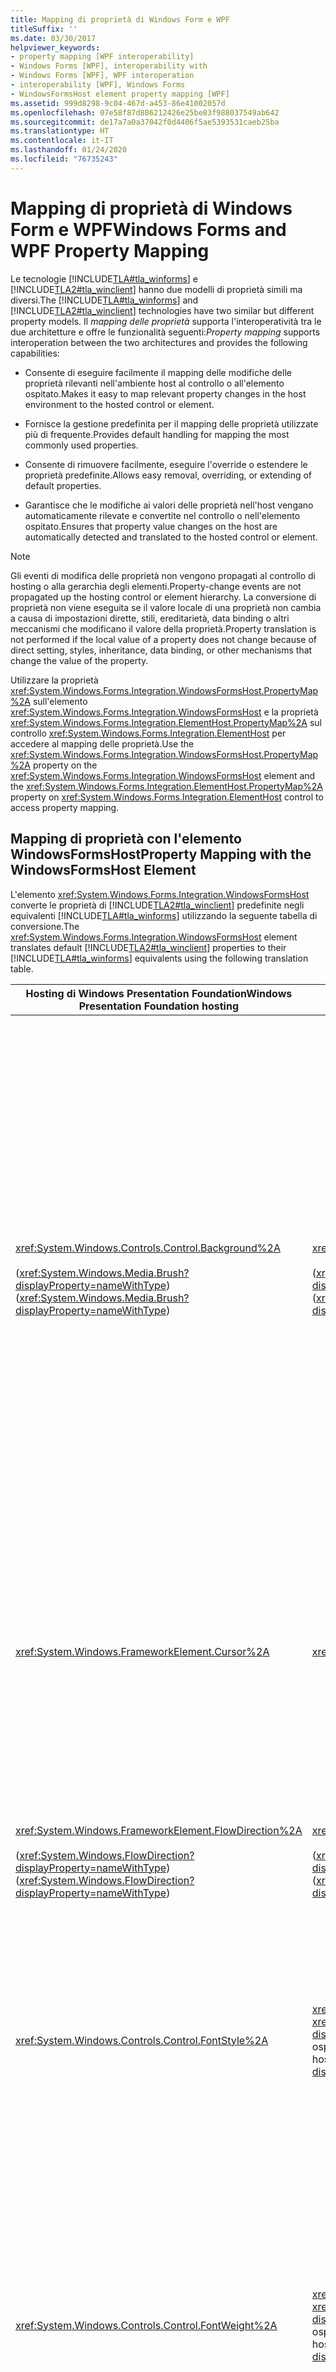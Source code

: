 ```yaml
---
title: Mapping di proprietà di Windows Form e WPF
titleSuffix: ''
ms.date: 03/30/2017
helpviewer_keywords:
- property mapping [WPF interoperability]
- Windows Forms [WPF], interoperability with
- Windows Forms [WPF], WPF interoperation
- interoperability [WPF], Windows Forms
- WindowsFormsHost element property mapping [WPF]
ms.assetid: 999d8298-9c04-467d-a453-86e41002057d
ms.openlocfilehash: 07e58f87d886212426e25be83f988037549ab642
ms.sourcegitcommit: de17a7a0a37042f0d4406f5ae5393531caeb25ba
ms.translationtype: HT
ms.contentlocale: it-IT
ms.lasthandoff: 01/24/2020
ms.locfileid: "76735243"
---
```

# <a name="windows-forms-and-wpf-property-mapping"></a><span data-ttu-id="5afe1-102">Mapping di proprietà di Windows Form e WPF</span><span class="sxs-lookup"><span data-stu-id="5afe1-102">Windows Forms and WPF Property Mapping</span></span>
<span data-ttu-id="5afe1-103">Le tecnologie [!INCLUDE[TLA#tla_winforms](../../../../includes/tlasharptla-winforms-md.md)] e [!INCLUDE[TLA2#tla_winclient](../../../../includes/tla2sharptla-winclient-md.md)] hanno due modelli di proprietà simili ma diversi.</span><span class="sxs-lookup"><span data-stu-id="5afe1-103">The [!INCLUDE[TLA#tla_winforms](../../../../includes/tlasharptla-winforms-md.md)] and [!INCLUDE[TLA2#tla_winclient](../../../../includes/tla2sharptla-winclient-md.md)] technologies have two similar but different property models.</span></span> <span data-ttu-id="5afe1-104">Il *mapping delle proprietà* supporta l'interoperatività tra le due architetture e offre le funzionalità seguenti:</span><span class="sxs-lookup"><span data-stu-id="5afe1-104">*Property mapping* supports interoperation between the two architectures and provides the following capabilities:</span></span>  
  
- <span data-ttu-id="5afe1-105">Consente di eseguire facilmente il mapping delle modifiche delle proprietà rilevanti nell'ambiente host al controllo o all'elemento ospitato.</span><span class="sxs-lookup"><span data-stu-id="5afe1-105">Makes it easy to map relevant property changes in the host environment to the hosted control or element.</span></span>  
  
- <span data-ttu-id="5afe1-106">Fornisce la gestione predefinita per il mapping delle proprietà utilizzate più di frequente.</span><span class="sxs-lookup"><span data-stu-id="5afe1-106">Provides default handling for mapping the most commonly used properties.</span></span>  
  
- <span data-ttu-id="5afe1-107">Consente di rimuovere facilmente, eseguire l'override o estendere le proprietà predefinite.</span><span class="sxs-lookup"><span data-stu-id="5afe1-107">Allows easy removal, overriding, or extending of default properties.</span></span>  
  
- <span data-ttu-id="5afe1-108">Garantisce che le modifiche ai valori delle proprietà nell'host vengano automaticamente rilevate e convertite nel controllo o nell'elemento ospitato.</span><span class="sxs-lookup"><span data-stu-id="5afe1-108">Ensures that property value changes on the host are automatically detected and translated to the hosted control or element.</span></span>  
  
> [!NOTE]
> <span data-ttu-id="5afe1-109">Gli eventi di modifica delle proprietà non vengono propagati al controllo di hosting o alla gerarchia degli elementi.</span><span class="sxs-lookup"><span data-stu-id="5afe1-109">Property-change events are not propagated up the hosting control or element hierarchy.</span></span> <span data-ttu-id="5afe1-110">La conversione di proprietà non viene eseguita se il valore locale di una proprietà non cambia a causa di impostazioni dirette, stili, ereditarietà, data binding o altri meccanismi che modificano il valore della proprietà.</span><span class="sxs-lookup"><span data-stu-id="5afe1-110">Property translation is not performed if the local value of a property does not change because of direct setting, styles, inheritance, data binding, or other mechanisms that change the value of the property.</span></span>  
  
 <span data-ttu-id="5afe1-111">Utilizzare la proprietà <xref:System.Windows.Forms.Integration.WindowsFormsHost.PropertyMap%2A> sull'elemento <xref:System.Windows.Forms.Integration.WindowsFormsHost> e la proprietà <xref:System.Windows.Forms.Integration.ElementHost.PropertyMap%2A> sul controllo <xref:System.Windows.Forms.Integration.ElementHost> per accedere al mapping delle proprietà.</span><span class="sxs-lookup"><span data-stu-id="5afe1-111">Use the <xref:System.Windows.Forms.Integration.WindowsFormsHost.PropertyMap%2A> property on the <xref:System.Windows.Forms.Integration.WindowsFormsHost> element and the <xref:System.Windows.Forms.Integration.ElementHost.PropertyMap%2A> property on <xref:System.Windows.Forms.Integration.ElementHost> control to access property mapping.</span></span>  
  
## <a name="property-mapping-with-the-windowsformshost-element"></a><span data-ttu-id="5afe1-112">Mapping di proprietà con l'elemento WindowsFormsHost</span><span class="sxs-lookup"><span data-stu-id="5afe1-112">Property Mapping with the WindowsFormsHost Element</span></span>  
 <span data-ttu-id="5afe1-113">L'elemento <xref:System.Windows.Forms.Integration.WindowsFormsHost> converte le proprietà di [!INCLUDE[TLA2#tla_winclient](../../../../includes/tla2sharptla-winclient-md.md)] predefinite negli equivalenti [!INCLUDE[TLA#tla_winforms](../../../../includes/tlasharptla-winforms-md.md)] utilizzando la seguente tabella di conversione.</span><span class="sxs-lookup"><span data-stu-id="5afe1-113">The <xref:System.Windows.Forms.Integration.WindowsFormsHost> element translates default [!INCLUDE[TLA2#tla_winclient](../../../../includes/tla2sharptla-winclient-md.md)] properties to their [!INCLUDE[TLA#tla_winforms](../../../../includes/tlasharptla-winforms-md.md)] equivalents using the following translation table.</span></span>  
  
|<span data-ttu-id="5afe1-114">Hosting di Windows Presentation Foundation</span><span class="sxs-lookup"><span data-stu-id="5afe1-114">Windows Presentation Foundation hosting</span></span>|<span data-ttu-id="5afe1-115">Windows Form</span><span class="sxs-lookup"><span data-stu-id="5afe1-115">Windows Forms</span></span>|<span data-ttu-id="5afe1-116">Comportamento di interoperatività</span><span class="sxs-lookup"><span data-stu-id="5afe1-116">Interoperation behavior</span></span>|  
|---------------------------------------------|-------------------|-----------------------------|  
|<xref:System.Windows.Controls.Control.Background%2A><br /><br /> <span data-ttu-id="5afe1-117">(<xref:System.Windows.Media.Brush?displayProperty=nameWithType>)</span><span class="sxs-lookup"><span data-stu-id="5afe1-117">(<xref:System.Windows.Media.Brush?displayProperty=nameWithType>)</span></span>|<xref:System.Windows.Forms.Control.BackColor%2A><br /><br /> <span data-ttu-id="5afe1-118">(<xref:System.Drawing.Color?displayProperty=nameWithType>)</span><span class="sxs-lookup"><span data-stu-id="5afe1-118">(<xref:System.Drawing.Color?displayProperty=nameWithType>)</span></span>|<span data-ttu-id="5afe1-119">L'elemento <xref:System.Windows.Forms.Integration.WindowsFormsHost> imposta la proprietà <xref:System.Windows.Forms.Control.BackColor%2A> del controllo ospitato e la proprietà <xref:System.Windows.Forms.Control.BackgroundImage%2A> del controllo ospitato.</span><span class="sxs-lookup"><span data-stu-id="5afe1-119">The <xref:System.Windows.Forms.Integration.WindowsFormsHost> element sets the <xref:System.Windows.Forms.Control.BackColor%2A> property of the hosted control and the <xref:System.Windows.Forms.Control.BackgroundImage%2A> property of the hosted control.</span></span> <span data-ttu-id="5afe1-120">Il mapping viene eseguito utilizzando le regole seguenti:</span><span class="sxs-lookup"><span data-stu-id="5afe1-120">Mapping is performed by using the following rules:</span></span><br /><br /> <span data-ttu-id="5afe1-121">-Se <xref:System.Windows.Controls.Control.Background%2A> è un colore a tinta unita, viene convertito e utilizzato per impostare la proprietà <xref:System.Windows.Forms.Control.BackColor%2A> del controllo ospitato.</span><span class="sxs-lookup"><span data-stu-id="5afe1-121">-   If <xref:System.Windows.Controls.Control.Background%2A> is a solid color, it is converted and used to set the <xref:System.Windows.Forms.Control.BackColor%2A> property of the hosted control.</span></span> <span data-ttu-id="5afe1-122">La proprietà <xref:System.Windows.Forms.Control.BackColor%2A> non è impostata sul controllo ospitato, perché il controllo ospitato può ereditare il valore della proprietà <xref:System.Windows.Forms.Control.BackColor%2A>.</span><span class="sxs-lookup"><span data-stu-id="5afe1-122">The <xref:System.Windows.Forms.Control.BackColor%2A> property is not set on the hosted control, because the hosted control can inherit the value of the <xref:System.Windows.Forms.Control.BackColor%2A> property.</span></span> <span data-ttu-id="5afe1-123">**Nota:**  Il controllo ospitato non supporta la trasparenza.</span><span class="sxs-lookup"><span data-stu-id="5afe1-123">**Note:**  The hosted control does not support transparency.</span></span> <span data-ttu-id="5afe1-124">Qualsiasi colore assegnato a <xref:System.Windows.Forms.Control.BackColor%2A> deve essere completamente opaco, con un valore alfa di 0xFF.</span><span class="sxs-lookup"><span data-stu-id="5afe1-124">Any color assigned to <xref:System.Windows.Forms.Control.BackColor%2A> must be fully opaque, with an alpha value of 0xFF.</span></span> <br /><br /> <span data-ttu-id="5afe1-125">-Se <xref:System.Windows.Controls.Control.Background%2A> non è un colore a tinta unita, il controllo <xref:System.Windows.Forms.Integration.WindowsFormsHost> crea una bitmap dalla proprietà <xref:System.Windows.Controls.Control.Background%2A>.</span><span class="sxs-lookup"><span data-stu-id="5afe1-125">-   If <xref:System.Windows.Controls.Control.Background%2A> is not a solid color, the <xref:System.Windows.Forms.Integration.WindowsFormsHost> control creates a bitmap from the <xref:System.Windows.Controls.Control.Background%2A> property.</span></span> <span data-ttu-id="5afe1-126">Il controllo <xref:System.Windows.Forms.Integration.WindowsFormsHost> assegna questa bitmap alla proprietà <xref:System.Windows.Forms.Control.BackgroundImage%2A> del controllo ospitato.</span><span class="sxs-lookup"><span data-stu-id="5afe1-126">The <xref:System.Windows.Forms.Integration.WindowsFormsHost> control assigns this bitmap to the <xref:System.Windows.Forms.Control.BackgroundImage%2A> property of the hosted control.</span></span> <span data-ttu-id="5afe1-127">Ciò fornisce un effetto simile alla trasparenza.</span><span class="sxs-lookup"><span data-stu-id="5afe1-127">This provides an effect which is similar to transparency.</span></span> <span data-ttu-id="5afe1-128">**Nota:**  È possibile eseguire l'override di questo comportamento oppure è possibile rimuovere il mapping della proprietà <xref:System.Windows.Controls.Control.Background%2A>.</span><span class="sxs-lookup"><span data-stu-id="5afe1-128">**Note:**  You can override this behavior or you can remove the <xref:System.Windows.Controls.Control.Background%2A> property mapping.</span></span>|  
|<xref:System.Windows.FrameworkElement.Cursor%2A>|<xref:System.Windows.Forms.Control.Cursor%2A>|<span data-ttu-id="5afe1-129">Se il mapping predefinito non è stato riassegnato, <xref:System.Windows.Forms.Integration.WindowsFormsHost> controllo attraversa la gerarchia predecessore fino a quando non trova un predecessore con il relativo set di proprietà <xref:System.Windows.FrameworkElement.Cursor%2A>.</span><span class="sxs-lookup"><span data-stu-id="5afe1-129">If the default mapping has not been reassigned, <xref:System.Windows.Forms.Integration.WindowsFormsHost> control traverses its ancestor hierarchy until it finds an ancestor with its <xref:System.Windows.FrameworkElement.Cursor%2A> property set.</span></span> <span data-ttu-id="5afe1-130">Questo valore viene convertito nel cursore di [!INCLUDE[TLA#tla_winforms](../../../../includes/tlasharptla-winforms-md.md)] corrispondente più vicino.</span><span class="sxs-lookup"><span data-stu-id="5afe1-130">This value is translated to the closest corresponding [!INCLUDE[TLA#tla_winforms](../../../../includes/tlasharptla-winforms-md.md)] cursor.</span></span><br /><br /> <span data-ttu-id="5afe1-131">Se il mapping predefinito per la proprietà <xref:System.Windows.FrameworkElement.ForceCursor%2A> non è stato riassegnato, l'attraversamento viene arrestato sul primo predecessore con <xref:System.Windows.FrameworkElement.ForceCursor%2A> impostato su `true`.</span><span class="sxs-lookup"><span data-stu-id="5afe1-131">If the default mapping for the <xref:System.Windows.FrameworkElement.ForceCursor%2A> property has not been reassigned, the traversal stops on the first ancestor with <xref:System.Windows.FrameworkElement.ForceCursor%2A> set to `true`.</span></span>|  
|<xref:System.Windows.FrameworkElement.FlowDirection%2A><br /><br /> <span data-ttu-id="5afe1-132">(<xref:System.Windows.FlowDirection?displayProperty=nameWithType>)</span><span class="sxs-lookup"><span data-stu-id="5afe1-132">(<xref:System.Windows.FlowDirection?displayProperty=nameWithType>)</span></span>|<xref:System.Windows.Forms.Control.RightToLeft%2A><br /><br /> <span data-ttu-id="5afe1-133">(<xref:System.Windows.Forms.RightToLeft?displayProperty=nameWithType>)</span><span class="sxs-lookup"><span data-stu-id="5afe1-133">(<xref:System.Windows.Forms.RightToLeft?displayProperty=nameWithType>)</span></span>|<span data-ttu-id="5afe1-134"><xref:System.Windows.FlowDirection.LeftToRight> esegue il mapping a <xref:System.Windows.Forms.RightToLeft.No>.</span><span class="sxs-lookup"><span data-stu-id="5afe1-134"><xref:System.Windows.FlowDirection.LeftToRight> maps to <xref:System.Windows.Forms.RightToLeft.No>.</span></span><br /><br /> <span data-ttu-id="5afe1-135"><xref:System.Windows.FlowDirection.RightToLeft> esegue il mapping a <xref:System.Windows.Forms.RightToLeft.Yes>.</span><span class="sxs-lookup"><span data-stu-id="5afe1-135"><xref:System.Windows.FlowDirection.RightToLeft> maps to <xref:System.Windows.Forms.RightToLeft.Yes>.</span></span><br /><br /> <span data-ttu-id="5afe1-136"><xref:System.Windows.Forms.RightToLeft.Inherit> non è mappato.</span><span class="sxs-lookup"><span data-stu-id="5afe1-136"><xref:System.Windows.Forms.RightToLeft.Inherit> is not mapped.</span></span><br /><br /> <span data-ttu-id="5afe1-137"><xref:System.Windows.FlowDirection.RightToLeft?displayProperty=nameWithType> esegue il mapping a <xref:System.Windows.Forms.RightToLeft.Yes?displayProperty=nameWithType>.</span><span class="sxs-lookup"><span data-stu-id="5afe1-137"><xref:System.Windows.FlowDirection.RightToLeft?displayProperty=nameWithType> maps to <xref:System.Windows.Forms.RightToLeft.Yes?displayProperty=nameWithType>.</span></span>|  
|<xref:System.Windows.Controls.Control.FontStyle%2A>|<span data-ttu-id="5afe1-138"><xref:System.Drawing.Font.Style%2A> sul <xref:System.Drawing.Font?displayProperty=nameWithType> del controllo ospitato</span><span class="sxs-lookup"><span data-stu-id="5afe1-138"><xref:System.Drawing.Font.Style%2A> on the hosted control's <xref:System.Drawing.Font?displayProperty=nameWithType></span></span>|<span data-ttu-id="5afe1-139">Il set di proprietà di [!INCLUDE[TLA2#tla_winclient](../../../../includes/tla2sharptla-winclient-md.md)] viene convertito in un <xref:System.Drawing.Font>corrispondente.</span><span class="sxs-lookup"><span data-stu-id="5afe1-139">The set of [!INCLUDE[TLA2#tla_winclient](../../../../includes/tla2sharptla-winclient-md.md)] properties is translated into a corresponding <xref:System.Drawing.Font>.</span></span> <span data-ttu-id="5afe1-140">Quando una di queste proprietà viene modificata, viene creato un nuovo <xref:System.Drawing.Font>.</span><span class="sxs-lookup"><span data-stu-id="5afe1-140">When one of these properties changes, a new <xref:System.Drawing.Font> is created.</span></span> <span data-ttu-id="5afe1-141">Per <xref:System.Windows.FontStyles.Normal%2A>: <xref:System.Drawing.FontStyle.Italic> è disabilitato.</span><span class="sxs-lookup"><span data-stu-id="5afe1-141">For <xref:System.Windows.FontStyles.Normal%2A>: <xref:System.Drawing.FontStyle.Italic> is disabled.</span></span> <span data-ttu-id="5afe1-142">Per <xref:System.Windows.FontStyles.Italic%2A> o <xref:System.Windows.FontStyles.Oblique%2A>: <xref:System.Drawing.FontStyle.Italic> è abilitato.</span><span class="sxs-lookup"><span data-stu-id="5afe1-142">For <xref:System.Windows.FontStyles.Italic%2A> or <xref:System.Windows.FontStyles.Oblique%2A>: <xref:System.Drawing.FontStyle.Italic> is enabled.</span></span>|  
|<xref:System.Windows.Controls.Control.FontWeight%2A>|<span data-ttu-id="5afe1-143"><xref:System.Drawing.Font.Style%2A> sul <xref:System.Drawing.Font?displayProperty=nameWithType> del controllo ospitato</span><span class="sxs-lookup"><span data-stu-id="5afe1-143"><xref:System.Drawing.Font.Style%2A> on the hosted control's <xref:System.Drawing.Font?displayProperty=nameWithType></span></span>|<span data-ttu-id="5afe1-144">Il set di proprietà di [!INCLUDE[TLA2#tla_winclient](../../../../includes/tla2sharptla-winclient-md.md)] viene convertito in un <xref:System.Drawing.Font>corrispondente.</span><span class="sxs-lookup"><span data-stu-id="5afe1-144">The set of [!INCLUDE[TLA2#tla_winclient](../../../../includes/tla2sharptla-winclient-md.md)] properties is translated into a corresponding <xref:System.Drawing.Font>.</span></span> <span data-ttu-id="5afe1-145">Quando una di queste proprietà viene modificata, viene creato un nuovo <xref:System.Drawing.Font>.</span><span class="sxs-lookup"><span data-stu-id="5afe1-145">When one of these properties changes, a new <xref:System.Drawing.Font> is created.</span></span> <span data-ttu-id="5afe1-146">Per <xref:System.Windows.FontWeights.Black%2A>, <xref:System.Windows.FontWeights.Bold%2A>, <xref:System.Windows.FontWeights.DemiBold%2A>, <xref:System.Windows.FontWeights.ExtraBold%2A>, <xref:System.Windows.FontWeights.Heavy%2A>, <xref:System.Windows.FontWeights.Medium%2A>, <xref:System.Windows.FontWeights.SemiBold%2A>o <xref:System.Windows.FontWeights.UltraBold%2A>: <xref:System.Drawing.FontStyle.Bold> è abilitato.</span><span class="sxs-lookup"><span data-stu-id="5afe1-146">For <xref:System.Windows.FontWeights.Black%2A>, <xref:System.Windows.FontWeights.Bold%2A>, <xref:System.Windows.FontWeights.DemiBold%2A>, <xref:System.Windows.FontWeights.ExtraBold%2A>, <xref:System.Windows.FontWeights.Heavy%2A>, <xref:System.Windows.FontWeights.Medium%2A>, <xref:System.Windows.FontWeights.SemiBold%2A>, or <xref:System.Windows.FontWeights.UltraBold%2A>: <xref:System.Drawing.FontStyle.Bold> is enabled.</span></span> <span data-ttu-id="5afe1-147">Per <xref:System.Windows.FontWeights.ExtraLight%2A>, <xref:System.Windows.FontWeights.Light%2A>, <xref:System.Windows.FontWeights.Normal%2A>, <xref:System.Windows.FontWeights.Regular%2A>, <xref:System.Windows.FontWeights.Thin%2A>o <xref:System.Windows.FontWeights.UltraLight%2A>: <xref:System.Drawing.FontStyle.Bold> è disabilitata.</span><span class="sxs-lookup"><span data-stu-id="5afe1-147">For <xref:System.Windows.FontWeights.ExtraLight%2A>, <xref:System.Windows.FontWeights.Light%2A>, <xref:System.Windows.FontWeights.Normal%2A>, <xref:System.Windows.FontWeights.Regular%2A>, <xref:System.Windows.FontWeights.Thin%2A>, or <xref:System.Windows.FontWeights.UltraLight%2A>: <xref:System.Drawing.FontStyle.Bold> is disabled.</span></span>|  
|<xref:System.Windows.Controls.Control.FontFamily%2A><br /><br /> <xref:System.Windows.Controls.Control.FontSize%2A><br /><br /> <xref:System.Windows.Controls.Control.FontStretch%2A><br /><br /> <xref:System.Windows.Controls.Control.FontStyle%2A><br /><br /> <xref:System.Windows.Controls.Control.FontWeight%2A>|<xref:System.Windows.Forms.Control.Font%2A><br /><br /> <span data-ttu-id="5afe1-148">(<xref:System.Drawing.Font?displayProperty=nameWithType>)</span><span class="sxs-lookup"><span data-stu-id="5afe1-148">(<xref:System.Drawing.Font?displayProperty=nameWithType>)</span></span>|<span data-ttu-id="5afe1-149">Il set di proprietà di [!INCLUDE[TLA2#tla_winclient](../../../../includes/tla2sharptla-winclient-md.md)] viene convertito in un <xref:System.Drawing.Font>corrispondente.</span><span class="sxs-lookup"><span data-stu-id="5afe1-149">The set of [!INCLUDE[TLA2#tla_winclient](../../../../includes/tla2sharptla-winclient-md.md)] properties is translated into a corresponding <xref:System.Drawing.Font>.</span></span> <span data-ttu-id="5afe1-150">Quando una di queste proprietà viene modificata, viene creato un nuovo <xref:System.Drawing.Font>.</span><span class="sxs-lookup"><span data-stu-id="5afe1-150">When one of these properties changes, a new <xref:System.Drawing.Font> is created.</span></span> <span data-ttu-id="5afe1-151">Il controllo [!INCLUDE[TLA#tla_winforms](../../../../includes/tlasharptla-winforms-md.md)] ospitato viene ridimensionato in base alle dimensioni del carattere.</span><span class="sxs-lookup"><span data-stu-id="5afe1-151">The hosted [!INCLUDE[TLA#tla_winforms](../../../../includes/tlasharptla-winforms-md.md)] control resizes based on the font size.</span></span><br /><br /> <span data-ttu-id="5afe1-152">Le dimensioni del carattere in [!INCLUDE[TLA2#tla_winclient](../../../../includes/tla2sharptla-winclient-md.md)] sono espresse come un 90 ° sesto di un pollice e in [!INCLUDE[TLA#tla_winforms](../../../../includes/tlasharptla-winforms-md.md)] come uno di un centimetro di pollice.</span><span class="sxs-lookup"><span data-stu-id="5afe1-152">Font size in [!INCLUDE[TLA2#tla_winclient](../../../../includes/tla2sharptla-winclient-md.md)] is expressed as one ninety-sixth of an inch, and in [!INCLUDE[TLA#tla_winforms](../../../../includes/tlasharptla-winforms-md.md)] as one seventy-second of an inch.</span></span> <span data-ttu-id="5afe1-153">La conversione corrispondente è:</span><span class="sxs-lookup"><span data-stu-id="5afe1-153">The corresponding conversion is:</span></span><br /><br /> <span data-ttu-id="5afe1-154">Dimensioni carattere [!INCLUDE[TLA#tla_winforms](../../../../includes/tlasharptla-winforms-md.md)] = [!INCLUDE[TLA2#tla_winclient](../../../../includes/tla2sharptla-winclient-md.md)] dimensione carattere \* 72,0/96,0.</span><span class="sxs-lookup"><span data-stu-id="5afe1-154">[!INCLUDE[TLA#tla_winforms](../../../../includes/tlasharptla-winforms-md.md)] font size = [!INCLUDE[TLA2#tla_winclient](../../../../includes/tla2sharptla-winclient-md.md)] font size \* 72.0 / 96.0.</span></span>|  
|<xref:System.Windows.Controls.Control.Foreground%2A><br /><br /> <span data-ttu-id="5afe1-155">(<xref:System.Windows.Media.Brush?displayProperty=nameWithType>)</span><span class="sxs-lookup"><span data-stu-id="5afe1-155">(<xref:System.Windows.Media.Brush?displayProperty=nameWithType>)</span></span>|<xref:System.Windows.Forms.Control.ForeColor%2A><br /><br /> <span data-ttu-id="5afe1-156">(<xref:System.Drawing.Color?displayProperty=nameWithType>)</span><span class="sxs-lookup"><span data-stu-id="5afe1-156">(<xref:System.Drawing.Color?displayProperty=nameWithType>)</span></span>|<span data-ttu-id="5afe1-157">Il mapping della proprietà <xref:System.Windows.Controls.Control.Foreground%2A> viene eseguito utilizzando le regole seguenti:</span><span class="sxs-lookup"><span data-stu-id="5afe1-157">The <xref:System.Windows.Controls.Control.Foreground%2A> property mapping is performed by using the following rules:</span></span><br /><br /> <span data-ttu-id="5afe1-158">-Se <xref:System.Windows.Controls.Control.Foreground%2A> è un <xref:System.Windows.Media.SolidColorBrush>, utilizzare <xref:System.Windows.Media.SolidColorBrush.Color%2A> per <xref:System.Windows.Forms.Control.ForeColor%2A>.</span><span class="sxs-lookup"><span data-stu-id="5afe1-158">-   If <xref:System.Windows.Controls.Control.Foreground%2A> is a <xref:System.Windows.Media.SolidColorBrush>, use <xref:System.Windows.Media.SolidColorBrush.Color%2A> for <xref:System.Windows.Forms.Control.ForeColor%2A>.</span></span><br /><span data-ttu-id="5afe1-159">-Se <xref:System.Windows.Controls.Control.Foreground%2A> è un <xref:System.Windows.Media.GradientBrush>, utilizzare il colore del <xref:System.Windows.Media.GradientStop> con il valore di offset più basso per <xref:System.Windows.Forms.Control.ForeColor%2A>.</span><span class="sxs-lookup"><span data-stu-id="5afe1-159">-   If <xref:System.Windows.Controls.Control.Foreground%2A> is a <xref:System.Windows.Media.GradientBrush>, use the color of the <xref:System.Windows.Media.GradientStop> with the lowest offset value for <xref:System.Windows.Forms.Control.ForeColor%2A>.</span></span><br /><span data-ttu-id="5afe1-160">-Per qualsiasi altro tipo di <xref:System.Windows.Media.Brush>, lasciare <xref:System.Windows.Forms.Control.ForeColor%2A> invariato.</span><span class="sxs-lookup"><span data-stu-id="5afe1-160">-   For any other <xref:System.Windows.Media.Brush> type, leave <xref:System.Windows.Forms.Control.ForeColor%2A> unchanged.</span></span> <span data-ttu-id="5afe1-161">Ciò significa che viene utilizzato il valore predefinito.</span><span class="sxs-lookup"><span data-stu-id="5afe1-161">This means the default is used.</span></span>|  
|<xref:System.Windows.UIElement.IsEnabled%2A>|<xref:System.Windows.Forms.Control.Enabled%2A>|<span data-ttu-id="5afe1-162">Quando viene impostato <xref:System.Windows.UIElement.IsEnabled%2A>, <xref:System.Windows.Forms.Integration.WindowsFormsHost> elemento imposta la proprietà <xref:System.Windows.Forms.Control.Enabled%2A> nel controllo ospitato.</span><span class="sxs-lookup"><span data-stu-id="5afe1-162">When <xref:System.Windows.UIElement.IsEnabled%2A> is set, <xref:System.Windows.Forms.Integration.WindowsFormsHost> element sets the <xref:System.Windows.Forms.Control.Enabled%2A> property on the hosted control.</span></span>|  
|<xref:System.Windows.Controls.Control.Padding%2A>|<xref:System.Windows.Forms.Control.Padding%2A>|<span data-ttu-id="5afe1-163">Tutti e quattro i valori della proprietà <xref:System.Windows.Forms.Control.Padding%2A> nel controllo [!INCLUDE[TLA#tla_winforms](../../../../includes/tlasharptla-winforms-md.md)] ospitato vengono impostati sullo stesso valore di <xref:System.Windows.Thickness>.</span><span class="sxs-lookup"><span data-stu-id="5afe1-163">All four values of the <xref:System.Windows.Forms.Control.Padding%2A> property on the hosted [!INCLUDE[TLA#tla_winforms](../../../../includes/tlasharptla-winforms-md.md)] control are set to the same <xref:System.Windows.Thickness> value.</span></span><br /><br /> <span data-ttu-id="5afe1-164">-I valori maggiori di <xref:System.Int32.MaxValue> sono impostati su <xref:System.Int32.MaxValue>.</span><span class="sxs-lookup"><span data-stu-id="5afe1-164">-   Values greater than <xref:System.Int32.MaxValue> are set to <xref:System.Int32.MaxValue>.</span></span><br /><span data-ttu-id="5afe1-165">-I valori minori di <xref:System.Int32.MinValue> sono impostati su <xref:System.Int32.MinValue>.</span><span class="sxs-lookup"><span data-stu-id="5afe1-165">-   Values less than <xref:System.Int32.MinValue> are set to <xref:System.Int32.MinValue>.</span></span>|  
|<xref:System.Windows.UIElement.Visibility%2A>|<xref:System.Windows.Forms.Control.Visible%2A>|<span data-ttu-id="5afe1-166">-   <xref:System.Windows.Visibility.Visible> viene eseguito il mapping a <xref:System.Windows.Forms.Control.Visible%2A> = `true`.</span><span class="sxs-lookup"><span data-stu-id="5afe1-166">-   <xref:System.Windows.Visibility.Visible> maps to <xref:System.Windows.Forms.Control.Visible%2A> = `true`.</span></span> <span data-ttu-id="5afe1-167">Il controllo [!INCLUDE[TLA#tla_winforms](../../../../includes/tlasharptla-winforms-md.md)] ospitato è visibile.</span><span class="sxs-lookup"><span data-stu-id="5afe1-167">The hosted [!INCLUDE[TLA#tla_winforms](../../../../includes/tlasharptla-winforms-md.md)] control is visible.</span></span> <span data-ttu-id="5afe1-168">Non è consigliabile impostare in modo esplicito la proprietà <xref:System.Windows.Forms.Control.Visible%2A> sul controllo ospitato su `false`.</span><span class="sxs-lookup"><span data-stu-id="5afe1-168">Explicitly setting the <xref:System.Windows.Forms.Control.Visible%2A> property on the hosted control to `false` is not recommended.</span></span><br /><span data-ttu-id="5afe1-169">-   <xref:System.Windows.Visibility.Collapsed> viene eseguito il mapping a <xref:System.Windows.Forms.Control.Visible%2A> = `true` o `false`.</span><span class="sxs-lookup"><span data-stu-id="5afe1-169">-   <xref:System.Windows.Visibility.Collapsed> maps to <xref:System.Windows.Forms.Control.Visible%2A> = `true` or `false`.</span></span> <span data-ttu-id="5afe1-170">Il controllo [!INCLUDE[TLA#tla_winforms](../../../../includes/tlasharptla-winforms-md.md)] ospitato non viene disegnato e la relativa area è compressa.</span><span class="sxs-lookup"><span data-stu-id="5afe1-170">The hosted [!INCLUDE[TLA#tla_winforms](../../../../includes/tlasharptla-winforms-md.md)] control is not drawn, and its area is collapsed.</span></span><br /><span data-ttu-id="5afe1-171">-   <xref:System.Windows.Visibility.Hidden>: il controllo [!INCLUDE[TLA#tla_winforms](../../../../includes/tlasharptla-winforms-md.md)] ospitato occupa spazio nel layout, ma non è visibile.</span><span class="sxs-lookup"><span data-stu-id="5afe1-171">-   <xref:System.Windows.Visibility.Hidden> : The hosted [!INCLUDE[TLA#tla_winforms](../../../../includes/tlasharptla-winforms-md.md)] control occupies space in the layout, but is not visible.</span></span> <span data-ttu-id="5afe1-172">In questo caso, la proprietà <xref:System.Windows.Forms.Control.Visible%2A> è impostata su `true`.</span><span class="sxs-lookup"><span data-stu-id="5afe1-172">In this case, the <xref:System.Windows.Forms.Control.Visible%2A> property is set to `true`.</span></span> <span data-ttu-id="5afe1-173">Non è consigliabile impostare in modo esplicito la proprietà <xref:System.Windows.Forms.Control.Visible%2A> sul controllo ospitato su `false`.</span><span class="sxs-lookup"><span data-stu-id="5afe1-173">Explicitly setting the <xref:System.Windows.Forms.Control.Visible%2A> property on the hosted control to `false` is not recommended.</span></span>|  
  
 <span data-ttu-id="5afe1-174">Le proprietà associate sugli elementi del contenitore sono completamente supportate dall'elemento <xref:System.Windows.Forms.Integration.WindowsFormsHost>.</span><span class="sxs-lookup"><span data-stu-id="5afe1-174">Attached properties on container elements are fully supported by the <xref:System.Windows.Forms.Integration.WindowsFormsHost> element.</span></span>  
  
 <span data-ttu-id="5afe1-175">Per ulteriori informazioni, vedere [procedura dettagliata: mapping di proprietà tramite l'elemento WindowsFormsHost](walkthrough-mapping-properties-using-the-windowsformshost-element.md).</span><span class="sxs-lookup"><span data-stu-id="5afe1-175">For more information, see [Walkthrough: Mapping Properties Using the WindowsFormsHost Element](walkthrough-mapping-properties-using-the-windowsformshost-element.md).</span></span>  
  
## <a name="updates-to-parent-properties"></a><span data-ttu-id="5afe1-176">Aggiornamenti alle proprietà padre</span><span class="sxs-lookup"><span data-stu-id="5afe1-176">Updates to Parent Properties</span></span>  
 <span data-ttu-id="5afe1-177">Le modifiche apportate alla maggior parte delle proprietà padre generano notifiche per il controllo figlio ospitato.</span><span class="sxs-lookup"><span data-stu-id="5afe1-177">Changes to most parent properties cause notifications to the hosted child control.</span></span> <span data-ttu-id="5afe1-178">Nell'elenco seguente vengono descritte le proprietà che non provocano notifiche quando cambiano i valori.</span><span class="sxs-lookup"><span data-stu-id="5afe1-178">The following list describes properties which do not cause notifications when their values change.</span></span>  
  
- <xref:System.Windows.Controls.Control.Background%2A>  
  
- <xref:System.Windows.FrameworkElement.Cursor%2A>  
  
- <xref:System.Windows.FrameworkElement.ForceCursor%2A>  
  
- <xref:System.Windows.UIElement.Visibility%2A>  
  
 <span data-ttu-id="5afe1-179">Se ad esempio si modifica il valore della proprietà <xref:System.Windows.Controls.Control.Background%2A> dell'elemento <xref:System.Windows.Forms.Integration.WindowsFormsHost>, la proprietà <xref:System.Windows.Forms.Control.BackColor%2A> del controllo ospitato non viene modificata.</span><span class="sxs-lookup"><span data-stu-id="5afe1-179">For example, if you change the value of the <xref:System.Windows.Controls.Control.Background%2A> property of the <xref:System.Windows.Forms.Integration.WindowsFormsHost> element, the <xref:System.Windows.Forms.Control.BackColor%2A> property of the hosted control does not change.</span></span>  
  
## <a name="property-mapping-with-the-elementhost-control"></a><span data-ttu-id="5afe1-180">Mapping di proprietà con il controllo ElementHost</span><span class="sxs-lookup"><span data-stu-id="5afe1-180">Property Mapping with the ElementHost Control</span></span>  
 <span data-ttu-id="5afe1-181">Le proprietà seguenti forniscono una notifica di modifica incorporata.</span><span class="sxs-lookup"><span data-stu-id="5afe1-181">The following properties provide built-in change notification.</span></span> <span data-ttu-id="5afe1-182">Non chiamare il metodo <xref:System.Windows.FrameworkElement.OnPropertyChanged%2A> quando si esegue il mapping di queste proprietà:</span><span class="sxs-lookup"><span data-stu-id="5afe1-182">Do not call the <xref:System.Windows.FrameworkElement.OnPropertyChanged%2A> method when you are mapping these properties:</span></span>  
  
- <span data-ttu-id="5afe1-183">Ridimensiona automaticamente</span><span class="sxs-lookup"><span data-stu-id="5afe1-183">AutoSize</span></span>  
  
- <span data-ttu-id="5afe1-184">BackColor</span><span class="sxs-lookup"><span data-stu-id="5afe1-184">BackColor</span></span>  
  
- <span data-ttu-id="5afe1-185">BackgroundImage</span><span class="sxs-lookup"><span data-stu-id="5afe1-185">BackgroundImage</span></span>  
  
- <span data-ttu-id="5afe1-186">BackgroundImageLayout</span><span class="sxs-lookup"><span data-stu-id="5afe1-186">BackgroundImageLayout</span></span>  
  
- <span data-ttu-id="5afe1-187">BindingContext</span><span class="sxs-lookup"><span data-stu-id="5afe1-187">BindingContext</span></span>  
  
- <span data-ttu-id="5afe1-188">CausesValidation</span><span class="sxs-lookup"><span data-stu-id="5afe1-188">CausesValidation</span></span>  
  
- <span data-ttu-id="5afe1-189">ContextMenu</span><span class="sxs-lookup"><span data-stu-id="5afe1-189">ContextMenu</span></span>  
  
- <span data-ttu-id="5afe1-190">ContextMenuStrip</span><span class="sxs-lookup"><span data-stu-id="5afe1-190">ContextMenuStrip</span></span>  
  
- <span data-ttu-id="5afe1-191">Cursore</span><span class="sxs-lookup"><span data-stu-id="5afe1-191">Cursor</span></span>  
  
- <span data-ttu-id="5afe1-192">Dock</span><span class="sxs-lookup"><span data-stu-id="5afe1-192">Dock</span></span>  
  
- <span data-ttu-id="5afe1-193">Enabled</span><span class="sxs-lookup"><span data-stu-id="5afe1-193">Enabled</span></span>  
  
- <span data-ttu-id="5afe1-194">Carattere</span><span class="sxs-lookup"><span data-stu-id="5afe1-194">Font</span></span>  
  
- <span data-ttu-id="5afe1-195">ForeColor</span><span class="sxs-lookup"><span data-stu-id="5afe1-195">ForeColor</span></span>  
  
- <span data-ttu-id="5afe1-196">Percorso</span><span class="sxs-lookup"><span data-stu-id="5afe1-196">Location</span></span>  
  
- <span data-ttu-id="5afe1-197">Margine</span><span class="sxs-lookup"><span data-stu-id="5afe1-197">Margin</span></span>  
  
- <span data-ttu-id="5afe1-198">Spaziatura interna</span><span class="sxs-lookup"><span data-stu-id="5afe1-198">Padding</span></span>  
  
- <span data-ttu-id="5afe1-199">Padre</span><span class="sxs-lookup"><span data-stu-id="5afe1-199">Parent</span></span>  
  
- <span data-ttu-id="5afe1-200">Region</span><span class="sxs-lookup"><span data-stu-id="5afe1-200">Region</span></span>  
  
- <span data-ttu-id="5afe1-201">RightToLeft</span><span class="sxs-lookup"><span data-stu-id="5afe1-201">RightToLeft</span></span>  
  
- <span data-ttu-id="5afe1-202">Dimensioni</span><span class="sxs-lookup"><span data-stu-id="5afe1-202">Size</span></span>  
  
- <span data-ttu-id="5afe1-203">TabIndex</span><span class="sxs-lookup"><span data-stu-id="5afe1-203">TabIndex</span></span>  
  
- <span data-ttu-id="5afe1-204">TabStop</span><span class="sxs-lookup"><span data-stu-id="5afe1-204">TabStop</span></span>  
  
- <span data-ttu-id="5afe1-205">Testo</span><span class="sxs-lookup"><span data-stu-id="5afe1-205">Text</span></span>  
  
- <span data-ttu-id="5afe1-206">Visibile</span><span class="sxs-lookup"><span data-stu-id="5afe1-206">Visible</span></span>  
  
 <span data-ttu-id="5afe1-207">Il controllo <xref:System.Windows.Forms.Integration.ElementHost> converte le proprietà di [!INCLUDE[TLA#tla_winforms](../../../../includes/tlasharptla-winforms-md.md)] predefinite negli equivalenti [!INCLUDE[TLA2#tla_winclient](../../../../includes/tla2sharptla-winclient-md.md)] utilizzando la seguente tabella di conversione.</span><span class="sxs-lookup"><span data-stu-id="5afe1-207">The <xref:System.Windows.Forms.Integration.ElementHost> control translates default [!INCLUDE[TLA#tla_winforms](../../../../includes/tlasharptla-winforms-md.md)] properties to their [!INCLUDE[TLA2#tla_winclient](../../../../includes/tla2sharptla-winclient-md.md)] equivalents by using the following translation table.</span></span>  
  
 <span data-ttu-id="5afe1-208">Per ulteriori informazioni, vedere [procedura dettagliata: mapping delle proprietà tramite il controllo ElementHost](walkthrough-mapping-properties-using-the-elementhost-control.md).</span><span class="sxs-lookup"><span data-stu-id="5afe1-208">For more information, see [Walkthrough: Mapping Properties Using the ElementHost Control](walkthrough-mapping-properties-using-the-elementhost-control.md).</span></span>  
  
|<span data-ttu-id="5afe1-209">Hosting di Windows Forms</span><span class="sxs-lookup"><span data-stu-id="5afe1-209">Windows Forms hosting</span></span>|<span data-ttu-id="5afe1-210">Windows Presentation Foundation</span><span class="sxs-lookup"><span data-stu-id="5afe1-210">Windows Presentation Foundation</span></span>|<span data-ttu-id="5afe1-211">Comportamento di interoperatività</span><span class="sxs-lookup"><span data-stu-id="5afe1-211">Interoperation behavior</span></span>|  
|---------------------------|-------------------------------------|-----------------------------|  
|<xref:System.Windows.Forms.Control.BackColor%2A><br /><br /> <span data-ttu-id="5afe1-212">(<xref:System.Drawing.Color?displayProperty=nameWithType>)</span><span class="sxs-lookup"><span data-stu-id="5afe1-212">(<xref:System.Drawing.Color?displayProperty=nameWithType>)</span></span>|<xref:System.Windows.Controls.Control.Background%2A><br /><br /> <span data-ttu-id="5afe1-213">(<xref:System.Windows.Media.Brush?displayProperty=nameWithType>) nell'elemento Hosted</span><span class="sxs-lookup"><span data-stu-id="5afe1-213">(<xref:System.Windows.Media.Brush?displayProperty=nameWithType>) on the hosted element</span></span>|<span data-ttu-id="5afe1-214">L'impostazione di questa proprietà impone un ridisegno con un <xref:System.Windows.Media.ImageBrush>.</span><span class="sxs-lookup"><span data-stu-id="5afe1-214">Setting this property forces a repaint with an <xref:System.Windows.Media.ImageBrush>.</span></span> <span data-ttu-id="5afe1-215">Se la proprietà <xref:System.Windows.Forms.Integration.ElementHost.BackColorTransparent%2A> è impostata su `false` (valore predefinito), questo <xref:System.Windows.Media.ImageBrush> si basa sull'aspetto del controllo <xref:System.Windows.Forms.Integration.ElementHost>, incluse le proprietà <xref:System.Windows.Forms.Control.BackColor%2A>, <xref:System.Windows.Forms.Control.BackgroundImage%2A>, <xref:System.Windows.Forms.Control.BackgroundImageLayout%2A> e tutti i gestori di disegno collegati.</span><span class="sxs-lookup"><span data-stu-id="5afe1-215">If the <xref:System.Windows.Forms.Integration.ElementHost.BackColorTransparent%2A> property is set to `false` (the default value), this <xref:System.Windows.Media.ImageBrush> is based on the appearance of the <xref:System.Windows.Forms.Integration.ElementHost> control, including its <xref:System.Windows.Forms.Control.BackColor%2A>, <xref:System.Windows.Forms.Control.BackgroundImage%2A>, <xref:System.Windows.Forms.Control.BackgroundImageLayout%2A> properties, and any attached paint handlers.</span></span><br /><br /> <span data-ttu-id="5afe1-216">Se la proprietà <xref:System.Windows.Forms.Integration.ElementHost.BackColorTransparent%2A> è impostata su `true`, il <xref:System.Windows.Media.ImageBrush> si basa sull'aspetto dell'elemento padre del controllo <xref:System.Windows.Forms.Integration.ElementHost>, incluse le proprietà <xref:System.Windows.Forms.Control.BackColor%2A>, <xref:System.Windows.Forms.Control.BackgroundImage%2A>, <xref:System.Windows.Forms.Control.BackgroundImageLayout%2A> e tutti i gestori di disegno associati del padre.</span><span class="sxs-lookup"><span data-stu-id="5afe1-216">If the <xref:System.Windows.Forms.Integration.ElementHost.BackColorTransparent%2A> property is set to `true`, the <xref:System.Windows.Media.ImageBrush> is based on the appearance of the <xref:System.Windows.Forms.Integration.ElementHost> control's parent, including the parent's <xref:System.Windows.Forms.Control.BackColor%2A>, <xref:System.Windows.Forms.Control.BackgroundImage%2A>, <xref:System.Windows.Forms.Control.BackgroundImageLayout%2A> properties, and any attached paint handlers.</span></span>|  
|<xref:System.Windows.Forms.Control.BackgroundImage%2A><br /><br /> <span data-ttu-id="5afe1-217">(<xref:System.Drawing.Image?displayProperty=nameWithType>)</span><span class="sxs-lookup"><span data-stu-id="5afe1-217">(<xref:System.Drawing.Image?displayProperty=nameWithType>)</span></span>|<xref:System.Windows.Controls.Control.Background%2A><br /><br /> <span data-ttu-id="5afe1-218">(<xref:System.Windows.Media.Brush?displayProperty=nameWithType>) nell'elemento Hosted</span><span class="sxs-lookup"><span data-stu-id="5afe1-218">(<xref:System.Windows.Media.Brush?displayProperty=nameWithType>) on the hosted element</span></span>|<span data-ttu-id="5afe1-219">L'impostazione di questa proprietà determina lo stesso comportamento descritto per il mapping del <xref:System.Windows.Forms.Control.BackColor%2A>.</span><span class="sxs-lookup"><span data-stu-id="5afe1-219">Setting this property causes the same behavior described for the <xref:System.Windows.Forms.Control.BackColor%2A> mapping.</span></span>|  
|<xref:System.Windows.Forms.Control.BackgroundImageLayout%2A>|<xref:System.Windows.Controls.Control.Background%2A><br /><br /> <span data-ttu-id="5afe1-220">(<xref:System.Windows.Media.Brush?displayProperty=nameWithType>) nell'elemento Hosted</span><span class="sxs-lookup"><span data-stu-id="5afe1-220">(<xref:System.Windows.Media.Brush?displayProperty=nameWithType>) on the hosted element</span></span>|<span data-ttu-id="5afe1-221">L'impostazione di questa proprietà determina lo stesso comportamento descritto per il mapping del <xref:System.Windows.Forms.Control.BackColor%2A>.</span><span class="sxs-lookup"><span data-stu-id="5afe1-221">Setting this property causes the same behavior described for the <xref:System.Windows.Forms.Control.BackColor%2A> mapping.</span></span>|  
|<xref:System.Windows.Forms.Control.Cursor%2A><br /><br /> <span data-ttu-id="5afe1-222">(<xref:System.Windows.Forms.Cursor?displayProperty=nameWithType>)</span><span class="sxs-lookup"><span data-stu-id="5afe1-222">(<xref:System.Windows.Forms.Cursor?displayProperty=nameWithType>)</span></span>|<xref:System.Windows.FrameworkElement.Cursor%2A><br /><br /> <span data-ttu-id="5afe1-223">(<xref:System.Windows.Input.Cursor?displayProperty=nameWithType>)</span><span class="sxs-lookup"><span data-stu-id="5afe1-223">(<xref:System.Windows.Input.Cursor?displayProperty=nameWithType>)</span></span>|<span data-ttu-id="5afe1-224">Il cursore [!INCLUDE[TLA#tla_winforms](../../../../includes/tlasharptla-winforms-md.md)] standard viene convertito nel cursore [!INCLUDE[TLA2#tla_winclient](../../../../includes/tla2sharptla-winclient-md.md)] standard corrispondente.</span><span class="sxs-lookup"><span data-stu-id="5afe1-224">The [!INCLUDE[TLA#tla_winforms](../../../../includes/tlasharptla-winforms-md.md)] standard cursor is translated to the corresponding [!INCLUDE[TLA2#tla_winclient](../../../../includes/tla2sharptla-winclient-md.md)] standard cursor.</span></span> <span data-ttu-id="5afe1-225">Se il [!INCLUDE[TLA#tla_winforms](../../../../includes/tlasharptla-winforms-md.md)] non è un cursore standard, viene assegnato il valore predefinito.</span><span class="sxs-lookup"><span data-stu-id="5afe1-225">If the [!INCLUDE[TLA#tla_winforms](../../../../includes/tlasharptla-winforms-md.md)] is not a standard cursor, the default is assigned.</span></span>|  
|<xref:System.Windows.Forms.Control.Enabled%2A>|<xref:System.Windows.UIElement.IsEnabled%2A>|<span data-ttu-id="5afe1-226">Quando viene impostato <xref:System.Windows.Forms.Control.Enabled%2A>, il controllo <xref:System.Windows.Forms.Integration.ElementHost> imposta la proprietà <xref:System.Windows.UIElement.IsEnabled%2A> sull'elemento Hosted.</span><span class="sxs-lookup"><span data-stu-id="5afe1-226">When <xref:System.Windows.Forms.Control.Enabled%2A> is set, the <xref:System.Windows.Forms.Integration.ElementHost> control sets the <xref:System.Windows.UIElement.IsEnabled%2A> property on the hosted element.</span></span>|  
|<xref:System.Windows.Forms.Control.Font%2A><br /><br /> <span data-ttu-id="5afe1-227">(<xref:System.Drawing.Font?displayProperty=nameWithType>)</span><span class="sxs-lookup"><span data-stu-id="5afe1-227">(<xref:System.Drawing.Font?displayProperty=nameWithType>)</span></span>|<xref:System.Windows.Controls.Control.FontFamily%2A><br /><br /> <xref:System.Windows.Controls.Control.FontSize%2A><br /><br /> <xref:System.Windows.Controls.Control.FontStretch%2A><br /><br /> <xref:System.Windows.Controls.Control.FontStyle%2A><br /><br /> <xref:System.Windows.Controls.Control.FontWeight%2A>|<span data-ttu-id="5afe1-228">Il valore <xref:System.Windows.Forms.Control.Font%2A> viene convertito in un set di proprietà del tipo di carattere [!INCLUDE[TLA2#tla_winclient](../../../../includes/tla2sharptla-winclient-md.md)] corrispondente.</span><span class="sxs-lookup"><span data-stu-id="5afe1-228">The <xref:System.Windows.Forms.Control.Font%2A> value is translated into a corresponding set of [!INCLUDE[TLA2#tla_winclient](../../../../includes/tla2sharptla-winclient-md.md)] font properties.</span></span>|  
|<xref:System.Drawing.Font.Bold%2A>|<span data-ttu-id="5afe1-229"><xref:System.Windows.Controls.Control.FontWeight%2A> sull'elemento Hosted</span><span class="sxs-lookup"><span data-stu-id="5afe1-229"><xref:System.Windows.Controls.Control.FontWeight%2A> on hosted element</span></span>|<span data-ttu-id="5afe1-230">Se <xref:System.Drawing.Font.Bold%2A> è `true`, <xref:System.Windows.Controls.Control.FontWeight%2A> viene impostato su <xref:System.Windows.FontWeights.Bold%2A>.</span><span class="sxs-lookup"><span data-stu-id="5afe1-230">If <xref:System.Drawing.Font.Bold%2A> is `true`, <xref:System.Windows.Controls.Control.FontWeight%2A> is set to <xref:System.Windows.FontWeights.Bold%2A>.</span></span><br /><br /> <span data-ttu-id="5afe1-231">Se <xref:System.Drawing.Font.Bold%2A> è `false`, <xref:System.Windows.Controls.Control.FontWeight%2A> viene impostato su <xref:System.Windows.FontWeights.Normal%2A>.</span><span class="sxs-lookup"><span data-stu-id="5afe1-231">If <xref:System.Drawing.Font.Bold%2A> is `false`, <xref:System.Windows.Controls.Control.FontWeight%2A> is set to <xref:System.Windows.FontWeights.Normal%2A>.</span></span>|  
|<xref:System.Drawing.Font.Italic%2A>|<span data-ttu-id="5afe1-232"><xref:System.Windows.Controls.Control.FontStyle%2A> sull'elemento Hosted</span><span class="sxs-lookup"><span data-stu-id="5afe1-232"><xref:System.Windows.Controls.Control.FontStyle%2A> on hosted element</span></span>|<span data-ttu-id="5afe1-233">Se <xref:System.Drawing.Font.Italic%2A> è `true`, <xref:System.Windows.Controls.Control.FontStyle%2A> viene impostato su <xref:System.Windows.FontStyles.Italic%2A>.</span><span class="sxs-lookup"><span data-stu-id="5afe1-233">If <xref:System.Drawing.Font.Italic%2A> is `true`, <xref:System.Windows.Controls.Control.FontStyle%2A> is set to <xref:System.Windows.FontStyles.Italic%2A>.</span></span><br /><br /> <span data-ttu-id="5afe1-234">Se <xref:System.Drawing.Font.Italic%2A> è `false`, <xref:System.Windows.Controls.Control.FontStyle%2A> viene impostato su <xref:System.Windows.FontStyles.Normal%2A>.</span><span class="sxs-lookup"><span data-stu-id="5afe1-234">If <xref:System.Drawing.Font.Italic%2A> is `false`, <xref:System.Windows.Controls.Control.FontStyle%2A> is set to <xref:System.Windows.FontStyles.Normal%2A>.</span></span>|  
|<xref:System.Drawing.Font.Strikeout%2A>|<span data-ttu-id="5afe1-235"><xref:System.Windows.TextDecorations> sull'elemento Hosted</span><span class="sxs-lookup"><span data-stu-id="5afe1-235"><xref:System.Windows.TextDecorations> on hosted element</span></span>|<span data-ttu-id="5afe1-236">Si applica solo quando si ospita un controllo <xref:System.Windows.Controls.TextBlock>.</span><span class="sxs-lookup"><span data-stu-id="5afe1-236">Applies only when hosting a <xref:System.Windows.Controls.TextBlock> control.</span></span>|  
|<xref:System.Drawing.Font.Underline%2A>|<span data-ttu-id="5afe1-237"><xref:System.Windows.TextDecorations> sull'elemento Hosted</span><span class="sxs-lookup"><span data-stu-id="5afe1-237"><xref:System.Windows.TextDecorations> on hosted element</span></span>|<span data-ttu-id="5afe1-238">Si applica solo quando si ospita un controllo <xref:System.Windows.Controls.TextBlock>.</span><span class="sxs-lookup"><span data-stu-id="5afe1-238">Applies only when hosting a <xref:System.Windows.Controls.TextBlock> control.</span></span>|  
|<xref:System.Windows.Forms.Control.RightToLeft%2A><br /><br /> <span data-ttu-id="5afe1-239">(<xref:System.Windows.Forms.RightToLeft?displayProperty=nameWithType>)</span><span class="sxs-lookup"><span data-stu-id="5afe1-239">(<xref:System.Windows.Forms.RightToLeft?displayProperty=nameWithType>)</span></span>|<xref:System.Windows.FrameworkElement.FlowDirection%2A><br /><br /> <span data-ttu-id="5afe1-240">(<xref:System.Windows.FlowDirection>)</span><span class="sxs-lookup"><span data-stu-id="5afe1-240">(<xref:System.Windows.FlowDirection>)</span></span>|<span data-ttu-id="5afe1-241"><xref:System.Windows.Forms.RightToLeft.No> esegue il mapping a <xref:System.Windows.FlowDirection.LeftToRight>.</span><span class="sxs-lookup"><span data-stu-id="5afe1-241"><xref:System.Windows.Forms.RightToLeft.No> maps to <xref:System.Windows.FlowDirection.LeftToRight>.</span></span><br /><br /> <span data-ttu-id="5afe1-242"><xref:System.Windows.Forms.RightToLeft.Yes> esegue il mapping a <xref:System.Windows.FlowDirection.RightToLeft>.</span><span class="sxs-lookup"><span data-stu-id="5afe1-242"><xref:System.Windows.Forms.RightToLeft.Yes> maps to <xref:System.Windows.FlowDirection.RightToLeft>.</span></span>|  
|<xref:System.Windows.Forms.Control.Visible%2A>|<xref:System.Windows.UIElement.Visibility%2A>|<span data-ttu-id="5afe1-243">Il controllo <xref:System.Windows.Forms.Integration.ElementHost> imposta la proprietà <xref:System.Windows.UIElement.Visibility%2A> sull'elemento Hosted utilizzando le regole seguenti:</span><span class="sxs-lookup"><span data-stu-id="5afe1-243">The <xref:System.Windows.Forms.Integration.ElementHost> control sets the <xref:System.Windows.UIElement.Visibility%2A> property on the hosted element by using the following rules:</span></span><br /><br /> <span data-ttu-id="5afe1-244">-   <xref:System.Windows.Forms.Control.Visible%2A> = `true` esegue il mapping a <xref:System.Windows.Visibility.Visible>.</span><span class="sxs-lookup"><span data-stu-id="5afe1-244">-   <xref:System.Windows.Forms.Control.Visible%2A> = `true` maps to <xref:System.Windows.Visibility.Visible>.</span></span><br /><span data-ttu-id="5afe1-245">-   <xref:System.Windows.Forms.Control.Visible%2A> = `false` esegue il mapping a <xref:System.Windows.Visibility.Hidden>.</span><span class="sxs-lookup"><span data-stu-id="5afe1-245">-   <xref:System.Windows.Forms.Control.Visible%2A> = `false` maps to <xref:System.Windows.Visibility.Hidden>.</span></span>|  
  
## <a name="see-also"></a><span data-ttu-id="5afe1-246">Vedere anche</span><span class="sxs-lookup"><span data-stu-id="5afe1-246">See also</span></span>

- <xref:System.Windows.Forms.Integration.ElementHost>
- <xref:System.Windows.Forms.Integration.WindowsFormsHost>
- [<span data-ttu-id="5afe1-247">Interoperatività di WPF e Win32</span><span class="sxs-lookup"><span data-stu-id="5afe1-247">WPF and Win32 Interoperation</span></span>](wpf-and-win32-interoperation.md)
- [<span data-ttu-id="5afe1-248">Interoperatività di WPF e Windows Form</span><span class="sxs-lookup"><span data-stu-id="5afe1-248">WPF and Windows Forms Interoperation</span></span>](wpf-and-windows-forms-interoperation.md)
- [<span data-ttu-id="5afe1-249">Procedura dettagliata: Mapping di proprietà tramite l'elemento WindowsFormsHost</span><span class="sxs-lookup"><span data-stu-id="5afe1-249">Walkthrough: Mapping Properties Using the WindowsFormsHost Element</span></span>](walkthrough-mapping-properties-using-the-windowsformshost-element.md)
- [<span data-ttu-id="5afe1-250">Procedura dettagliata: Mapping delle proprietà tramite il controllo ElementHost</span><span class="sxs-lookup"><span data-stu-id="5afe1-250">Walkthrough: Mapping Properties Using the ElementHost Control</span></span>](walkthrough-mapping-properties-using-the-elementhost-control.md)
